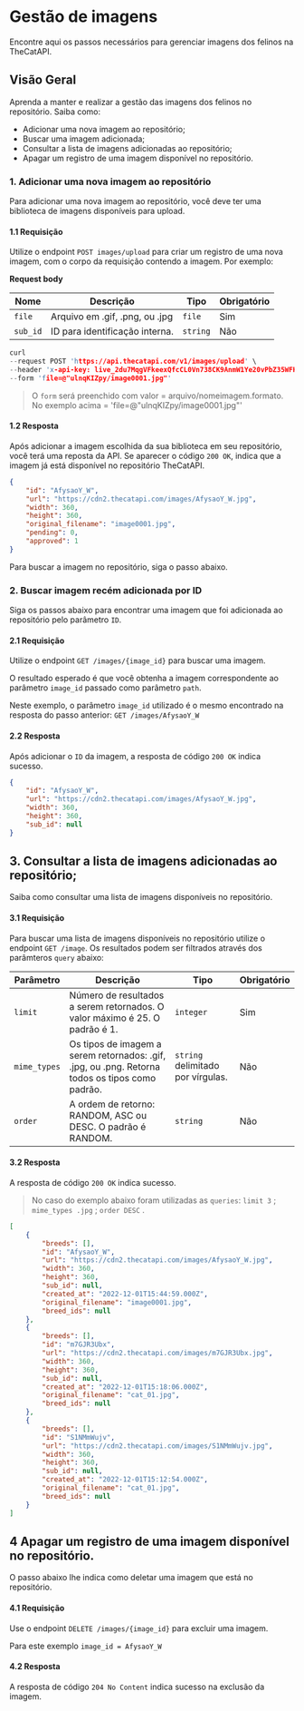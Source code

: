 # Gestão de imagens

Encontre aqui os passos necessários para gerenciar imagens dos felinos na TheCatAPI. 

## Visão Geral

Aprenda a manter e realizar a gestão das imagens dos felinos no repositório. Saiba como:

- Adicionar uma nova imagem ao repositório;
- Buscar uma imagem adicionada;
- Consultar a lista de imagens adicionadas ao repositório;
- Apagar um registro de uma imagem disponível no repositório.



### 1. Adicionar uma nova imagem ao repositório

Para adicionar uma nova imagem ao repositório, você deve ter uma biblioteca de imagens disponíveis para upload. 


#### 1.1 Requisição 

Utilize o endpoint `POST images/upload` para criar um registro de uma nova imagem, com o corpo da requisição contendo a imagem. Por exemplo:

**Request body**

| Nome | Descrição | Tipo | Obrigatório |
|------|-----------|------|-------------|
| `file` | Arquivo em .gif, .png, ou .jpg | `file` | Sim |
| `sub_id` | ID para identificação interna. | `string` | Não |

```c
curl 
--request POST 'https://api.thecatapi.com/v1/images/upload' \
--header 'x-api-key: live_2du7MqgVFkeexQfcCL0Vn738CK9AnmW1Ye20vPbZ35WFKv507Y3NAGQYnt7hIbOB' \
--form 'file=@"ulnqKIZpy/image0001.jpg"'
```


> O `form` será preenchido com valor = arquivo/nomeimagem.formato. No exemplo acima = 'file=@"ulnqKIZpy/image0001.jpg"'


#### 1.2 Resposta

Após adicionar a imagem escolhida da sua biblioteca em seu repositório, você terá uma reposta da API.
Se aparecer o código  `200 OK`, indica que a imagem já está disponível no repositório TheCatAPI.

```json
{
    "id": "AfysaoY_W",
    "url": "https://cdn2.thecatapi.com/images/AfysaoY_W.jpg",
    "width": 360,
    "height": 360,
    "original_filename": "image0001.jpg",
    "pending": 0,
    "approved": 1
}
```

Para buscar a imagem no repositório, siga o passo abaixo.


### 2. Buscar imagem recém adicionada por ID

Siga os passos abaixo para encontrar uma imagem que foi adicionada ao repositório pelo parâmetro `ID`.

#### 2.1 Requisição

Utilize o endpoint  `GET /images/{image_id}` para buscar uma imagem. 

O resultado esperado é que você obtenha a imagem correspondente ao parâmetro `image_id` passado como parâmetro `path`.


Neste exemplo, o parâmetro `image_id` utilizado é o mesmo encontrado na resposta do passo anterior: `GET /images/AfysaoY_W`


#### 2.2 Resposta

Após adicionar o `ID` da imagem, a resposta de código  `200 OK` indica sucesso.

```json
{
    "id": "AfysaoY_W",
    "url": "https://cdn2.thecatapi.com/images/AfysaoY_W.jpg",
    "width": 360,
    "height": 360,
    "sub_id": null
}
```

## 3. Consultar a lista de imagens adicionadas ao repositório;

Saiba como consultar uma lista de imagens disponíveis no repositório.


#### 3.1 Requisição

Para buscar uma lista de imagens disponíveis no repositório utilize o endpoint `GET /image`. Os resultados podem ser filtrados através dos parâmteros `query` abaixo:

| Parâmetro |    Descrição      | Tipo | Obrigatório |
|------------|--------------------|------|------------|
| `limit`  | Número de resultados a serem retornados. O valor máximo é 25. O padrão é 1. | `integer` | Sim |
| `mime_types` | Os tipos de imagem a serem retornados: .gif, .jpg, ou .png. Retorna todos os tipos como padrão. | `string` delimitado por vírgulas. | Não |
| `order` | A ordem de retorno: RANDOM, ASC ou DESC. O padrão é RANDOM. | `string` | Não  |


#### 3.2 Resposta

A resposta de código  `200 OK` indica sucesso.

> No caso do exemplo abaixo foram utilizadas as `queries`: `limit 3` ; `mime_types .jpg` ; `order DESC` . 

```json
[
    {
        "breeds": [],
        "id": "AfysaoY_W",
        "url": "https://cdn2.thecatapi.com/images/AfysaoY_W.jpg",
        "width": 360,
        "height": 360,
        "sub_id": null,
        "created_at": "2022-12-01T15:44:59.000Z",
        "original_filename": "image0001.jpg",
        "breed_ids": null
    },
    {
        "breeds": [],
        "id": "m7GJR3Ubx",
        "url": "https://cdn2.thecatapi.com/images/m7GJR3Ubx.jpg",
        "width": 360,
        "height": 360,
        "sub_id": null,
        "created_at": "2022-12-01T15:18:06.000Z",
        "original_filename": "cat_01.jpg",
        "breed_ids": null
    },
    {
        "breeds": [],
        "id": "S1NMmWujv",
        "url": "https://cdn2.thecatapi.com/images/S1NMmWujv.jpg",
        "width": 360,
        "height": 360,
        "sub_id": null,
        "created_at": "2022-12-01T15:12:54.000Z",
        "original_filename": "cat_01.jpg",
        "breed_ids": null
    }
]
```


## 4 Apagar um registro de uma imagem disponível no repositório.

O passo abaixo lhe indica como deletar uma imagem que está no repositório.

#### 4.1 Requisição

Use o endpoint `DELETE /images/{image_id}` para excluir uma imagem.

Para este exemplo `image_id = AfysaoY_W`


#### 4.2 Resposta 

A resposta de código `204 No Content` indica sucesso na exclusão da imagem.


